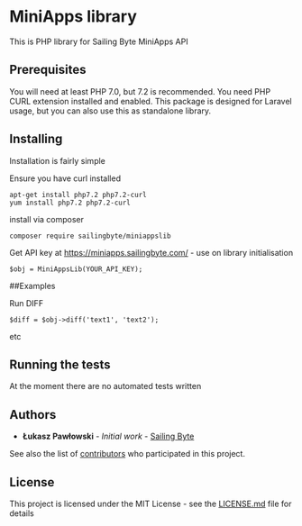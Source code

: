 # MiniApps library

This is PHP library for Sailing Byte MiniApps API

## Prerequisites

You will need at least PHP 7.0, but 7.2 is recommended. You need PHP CURL extension installed and enabled. This package is designed for Laravel usage, but you can also use this as standalone library.

## Installing

Installation is fairly simple

Ensure you have curl installed

```
apt-get install php7.2 php7.2-curl
yum install php7.2 php7.2-curl
```

install via composer

```
composer require sailingbyte/miniappslib
```

Get API key at https://miniapps.sailingbyte.com/ - use on library initialisation

```
$obj = MiniAppsLib(YOUR_API_KEY);
```

##Examples

Run DIFF

```
$diff = $obj->diff('text1', 'text2');
```

etc

## Running the tests

At the moment there are no automated tests written

## Authors

* **Łukasz Pawłowski** - *Initial work* - [Sailing Byte](https://sailingbyte.com)

See also the list of [contributors](https://github.com/your/project/contributors) who participated in this project.

## License

This project is licensed under the MIT License - see the [LICENSE.md](LICENSE.md) file for details
